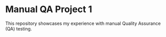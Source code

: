 # Manual QA  Project 1

This repository showcases my experience with manual Quality Assurance (QA) testing. 

